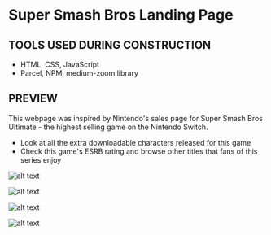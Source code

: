 
# Super Smash Bros Landing Page

## TOOLS USED DURING CONSTRUCTION

- HTML, CSS, JavaScript
- Parcel, NPM, medium-zoom library

## PREVIEW 

This webpage was inspired by Nintendo's sales page for Super Smash Bros Ultimate - the highest selling game on the Nintendo Switch.

- Look at all the extra downloadable characters released for this game
- Check this game's ESRB rating and browse other titles that fans of this series enjoy

![alt text](https://i.postimg.cc/3N7BtNwP/main.png)

![alt text](https://i.postimg.cc/4x38CY1G/dlc.png)

![alt text](https://i.postimg.cc/K8cWZqxd/game-info.png)

![alt text](https://i.postimg.cc/Gt1M6zXg/similar-games.png)
